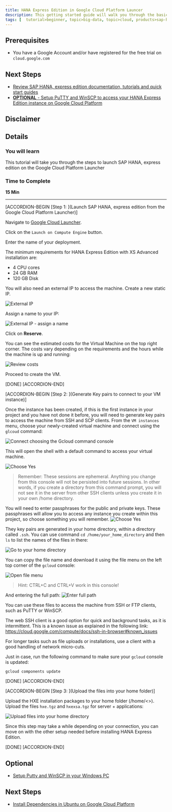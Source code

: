 ```yaml
---
title: HANA Express Edition in Google Cloud Platform Launcer
description: This getting started guide will walk you through the basics of launching SAP HANA, express edition on Google Cloud Platform using the Launcher.
tags: [  tutorial>beginner, topic>big-data, topic>cloud, products>sap-hana\,-express-edition ]
---
```


## Prerequisites  
 - You have a Google Account and/or have registered for the free trial on `cloud.google.com`


## Next Steps
  - [Review SAP HANA, express edition documentation, tutorials and quick start guides](sap.com/developer/topics/sap-hana-express.html)
  - [**OPTIONAL** - Setup PuTTY and WinSCP to access your HANA Express Edition instance on Google Cloud Platform](http://www.sap.com/developer/tutorials/hxe-gcp-setup-putty-winscp-windows.html)  

## Disclaimer


## Details
### You will learn  
This tutorial will take you through the steps to launch SAP HANA, express edition on the Google Cloud Platform Launcher



### Time to Complete
**15 Min**

---

[ACCORDION-BEGIN [Step 1: ](Launch SAP HANA, express edition from the Google Cloud Platform Launcher)]

Navigate to [Google Cloud Launcher](https:/console.cloud.google.com/launcher/<placeholder>).


Click on the `Launch on Compute Engine` button.

Enter the name of your deployment.

The minimum requirements for HANA Express Edition with XS Advanced installation are:
- 4 CPU cores
- 24 GB RAM
- 120 GB Disk

You will also need an external IP to access the machine. Create a new static IP.

![External IP](4.png)

Assign a name to your IP:

![External IP - assign a name](4_1.png)

Click on **Reserve**.

You can see the estimated costs for the Virtual Machine on the top right corner. The costs vary depending on the requirements and the hours while the machine is up and running:

![Review costs](5.png)

Proceed to create the VM.

[DONE]
[ACCORDION-END]

[ACCORDION-BEGIN [Step 2: ](Generate Key pairs to connect to your VM instance)]

Once the instance has been created, if this is the first instance in your project and you have not done it before, you will need to generate key pairs to access the machine from SSH and SCP clients. From the `VM instances` menu, choose your newly-created virtual machine and connect using the `glcoud` command:

![Connect choosing the Gcloud command console](6.png)

This will open the shell with a default command to access your virtual machine.

![Choose Yes](7.png)

>Remember: These sessions are ephemeral. Anything you change from this console will not be persisted into future sessions. In other words, if you create a directory from this command prompt, you will not see it in the server from other SSH clients unless you create it in your own /home directory.

You will need to enter passphrases for the public and private keys. These passphrases will allow you to access any instance you create within this project, so choose something you will remember.
![Choose Yes](8.png)

They key pairs are generated in your home directory, within a directory called `.ssh`. You can use command  `cd /home/your_home_directory` and then `ls` to list the names of the files in there:

![Go to your home directory](9.png)

You can copy the file name and download it using the file menu on the left top corner of the `gcloud` console:

![Open file menu](10.png)

>Hint: CTRL+C and CTRL+V work in this console!

And entering the full path:
![Enter full path](11.png)

You can use these files to access the machine from SSH or FTP clients, such as PuTTY or WinSCP.

The web SSH client is a good option for quick and background tasks, as it is intermittent. This is a known issue as explained  in the following link: https://cloud.google.com/compute/docs/ssh-in-browser#known_issues

For longer tasks such as file uploads or installations, use a client with a good handling of network micro-cuts.

Just in case, run the following command to make sure your `gcloud` console is updated:

```
gcloud components update

```

[DONE]
[ACCORDION-END]


[ACCORDION-BEGIN [Step 3: ](Upload the files into your home folder)]

Upload the HXE installation packages to your home folder (/home/<<your userid>>). Upload the files `hxe.tgz` and `hxexsa.tgz` for server + applications:

![Upload files into your home directory](12.png)

Since this step may take a while depending on your connection, you can move on with the other setup needed before installing HANA Express Edition.

[DONE]
[ACCORDION-END]


## Optional
- [Setup Putty and WinSCP in your Windows PC](http://www.sap.com/developer/tutorials/hxe-gcp-setup-putty-winscp-windows.html)

## Next Steps
- [Install Dependencies in Ubuntu on Google Cloud Platform](http://www.sap.com/developer/tutorials/hxe-gcp-install-dependencies.html)
